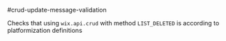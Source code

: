 #crud-update-message-validation

Checks that using `wix.api.crud` with method `LIST_DELETED` is according to platformization definitions
